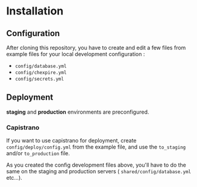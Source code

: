 # Installation

## Configuration
After cloning this repository, you have to create and edit a few files from example files for your local development configuration :

- `config/database.yml`
- `config/chexpire.yml`
- `config/secrets.yml`

## Deployment

**staging** and **production** environments are preconfigured.

### Capistrano

If you want to use capistrano for deployment, create `config/deploy/config.yml` from the example file, and use the `to_staging` and/or `to_production` file.

As you created the config development files above, you'll have to do the same on the staging and production servers ( `shared/config/database.yml` etc…).
